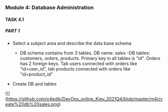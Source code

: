 ### Module 4: Database Administration
#### TASK 4.1
##### PART 1

 - Select a subject area and describe the data base schema
   - DB schema contains from 3 tables. DB name: sales
    -DB tables: customers, orders, products. Primary key in all tables is "id". Orders has 2 foreign keys.
    Tab users connected with orders like "id=user_id", tab products connected with orders like "id=product_id"

 - Create DB and tables

 ![] (https://github.com/o4edik/DevOps_online_Kiev_2021Q4/blob/master/m4/create%20db%20sales.png)    